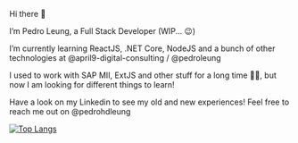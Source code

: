 Hi there 👋

I’m Pedro Leung, a Full Stack Developer (WIP... 😉)

I’m currently learning ReactJS, .NET Core, NodeJS and a bunch of other technologies at @april9-digital-consulting / @pedroleung

I used to work with SAP MII, ExtJS and other stuff for a long time 👴🏻, but now I am looking for different things to learn!

Have a look on my Linkedin to see my old and new experiences! Feel free to reach me out on @pedrohdleung

[![Top Langs](https://github-readme-stats.vercel.app/api/top-langs/?username=phdleung&hide=vue,ruby&theme=nord&count_private=true&layout=compact)](https://github.com/phdleung/github-readme-stats)


<!---
pedroleung/pedroleung is a ✨ special ✨ repository because its `README.md` (this file) appears on your GitHub profile.
You can click the Preview link to take a look at your changes.
--->
